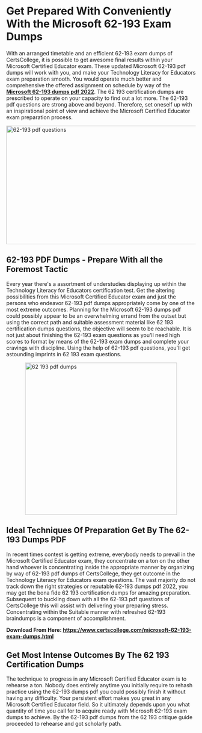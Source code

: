 <h1><strong>Get Prepared With Conveniently With the Microsoft 62-193 Exam Dumps&nbsp;</strong></h1>
<p><span style="font-weight: 400;">With an arranged timetable and an efficient  62-193 exam dumps of CertsCollege, it is possible to get awesome final results within your Microsoft Certified Educator exam. These updated Microsoft 62-193 pdf dumps will work with you, and make your Technology Literacy for Educators exam preparation smooth. You would operate much better and comprehensive the offered assignment on schedule by way of the <strong><a href="https://www.certscollege.com/microsoft-62-193-exam-dumps.html">Microsoft 62-193 dumps pdf 2022</a></strong>. The 62 193 certification dumps are prescribed to operate on your capacity to find out a lot more. The  62-193 pdf questions are strong above and beyond. Therefore, set oneself up with an inspirational point of view and achieve the Microsoft Certified Educator exam preparation process.&nbsp;</span></p>
<p><span style="font-weight: 400;"><img style="display: block; margin-left: auto; margin-right: auto;" src="https://i.ibb.co/CPDK3ps/Yellow-and-Blue-Initiative-Blog-Banner.png" alt="62-193 pdf questions" width="559" height="315" /></span></p>
<h2><strong>62-193 PDF Dumps - Prepare With all the Foremost Tactic</strong></h2>
<p><span style="font-weight: 400;">Every year there's a assortment of understudies displaying up within the Technology Literacy for Educators certification test. Get the altering possibilities from this Microsoft Certified Educator exam and just the persons who endeavor 62-193 pdf dumps appropriately come by one of the most extreme outcomes. Planning for the Microsoft 62-193 dumps pdf could possibly appear to be an overwhelming errand from the outset but using the correct path and suitable assessment material like 62 193 certification dumps questions, the objective will seem to be reachable. It is not just about finishing the 62-193 exam questions as you'll need high scores to format by means of the 62-193 exam dumps and complete your cravings with discipline. Using the help of 62-193 pdf questions, you'll get astounding imprints in 62 193 exam questions.</span></p>
<p><span style="font-weight: 400;"><a href="https://tinyurl.com/ybklz85d"><img style="display: block; margin-left: auto; margin-right: auto;" src="https://i.ibb.co/9tMrhdY/Teacher-Appreciation-Invitation.png" alt="62 193 pdf dumps " width="404" height="404" /></a></span></p>
<h2><strong>Ideal Techniques Of Preparation Get By The 62-193 Dumps PDF</strong></h2>
<p><span style="font-weight: 400;">In recent times contest is getting extreme, everybody needs to prevail in the Microsoft Certified Educator exam, they concentrate on a ton on the other hand whoever is concentrating inside the appropriate manner by organizing by way of 62-193 pdf dumps of CertsCollege, they get outcome in the Technology Literacy for Educators exam questions. The vast majority do not track down the right strategies or reputable 62-193 dumps pdf 2022, you may get the bona fide 62 193 certification dumps for amazing preparation. Subsequent to buckling down with all the  62-193 pdf questions of CertsCollege this will assist with delivering your preparing stress. Concentrating within the Suitable manner with refreshed 62-193 braindumps is a component of accomplishment.</span></p>
<p><span style="font-weight: 400;"><strong>Download From Here: <a href="https://www.certscollege.com/microsoft-62-193-exam-dumps.html">https://www.certscollege.com/microsoft-62-193-exam-dumps.html</a></strong></span></p>
<h2><strong>Get Most Intense Outcomes By The 62 193 Certification Dumps</strong></h2>
<p><span style="font-weight: 400;">The technique to progress in any Microsoft Certified Educator exam is to rehearse a ton. Nobody does entirely anytime you initially require to rehash practice using the 62-193 dumps pdf you could possibly finish it without having any difficulty. Your persistent effort makes you great in any Microsoft Certified Educator field. So it ultimately depends upon you what quantity of time you call for to acquire ready with Microsoft 62-193 exam dumps to achieve. By the 62-193 pdf dumps from the 62 193 critique guide proceeded to rehearse and got scholarly path.</span></p>
